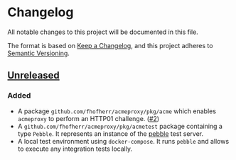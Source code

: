 # Changelog

All notable changes to this project will be documented in this file.

The format is based on [Keep
a Changelog](https://keepachangelog.com/en/1.0.0/), and this project
adheres to [Semantic Versioning](https://semver.org/spec/v2.0.0.html).

## [Unreleased]

### Added

* A package `github.com/fhofherr/acmeproxy/pkg/acme` which enables
  `acmeproxy` to perform an HTTP01 challenge.
  ([#2](https://github.com/fhofherr/acmeproxy/issues/2))
* A `github.com/fhofherr/acmeproxy/pkg/acmetest` package containing
  a type `Pebble`. It represents an instance of the
  [pebble](https://github.com/letsencrypt/pebble) test server.
* A local test environment using `docker-compose`. It runs `pebble` and
  allows to execute any integration tests locally.

[Unreleased]: https://github.com/fhofherr/leproxy
